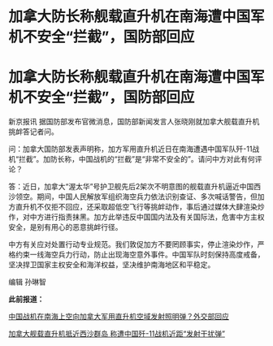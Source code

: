 # 加拿大防长称舰载直升机在南海遭中国军机不安全“拦截”，国防部回应

# 加拿大防长称舰载直升机在南海遭中国军机不安全“拦截”，国防部回应

新京报讯 据国防部发布官微消息，国防部新闻发言人张晓刚就加拿大舰载直升机挑衅答记者问。

问：加拿大国防部发表声明称，加方军用直升机近日在南海遭遇中国军队歼-11战机“拦截”。加防长称，中国战机的“拦截”是“非常不安全的”。请问中方对此有何评论？

答：近日，加拿大“渥太华”号护卫舰先后2架次不明意图的舰载直升机逼近中国西沙领空。期间，中国人民解放军组织海空兵力依法识别查证、多次喊话警告，但加方直升机不仅拒不回应，还采取超低空飞行等挑衅动作，事后通过媒体大肆渲染炒作，对中方进行指责抹黑。加方此举违反中国国内法及有关国际法，危害中方主权安全，是别有用心的恶意挑衅行径。

中方有关应对处置行动专业规范。我们敦促加方不要罔顾事实，停止渲染炒作，严格约束一线海空兵力行动，防止出现海空意外事件。中国军队时刻保持高度戒备，坚决捍卫国家主权安全和海洋权益，坚决维护南海地区和平稳定。

编辑 孙琳智

**此前报道：**

[中国战机在南海上空向加拿大军用直升机空域发射照明弹？外交部回应](https://new.qq.com/rain/a/20231103A08TJK00)

[加拿大舰载直升机抵近西沙群岛
称遭中国歼-11战机近距“发射干扰弹”](https://new.qq.com/rain/a/20231103A047Q500)

